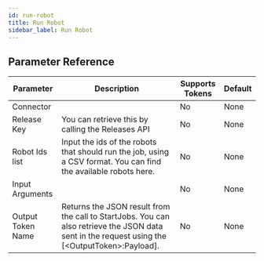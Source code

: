 ```yaml
---
id: run-robot
title: Run Robot
sidebar_label: Run Robot
---
```





## Parameter Reference
| Parameter | Description | Supports Tokens | Default |
| -- | -- | -- | -- |
| Connector |  | No | None |
| Release Key | You can retrieve this by calling the Releases API | No | None |
| Robot Ids list | Input the ids of the robots that should run the job, using a CSV format. You can find the available robots here. | No | None |
| Input Arguments |  | No | None |
| Output Token Name | Returns the JSON result from the call to StartJobs. You can also retrieve the JSON data sent in the request using the [&lt;OutputToken&gt;:Payload]. | No | None |
